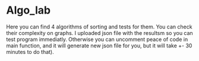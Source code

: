 # Algo_lab
Here you can find 4 algorithms of sorting and tests for them. You can check their complexity on graphs.
I uploaded json file with the resultsm so you can test program immediatly. Otherwise you can uncomment peace of code in main function, and it will generate new json file for you, but it will take +- 30 minutes to do that).
